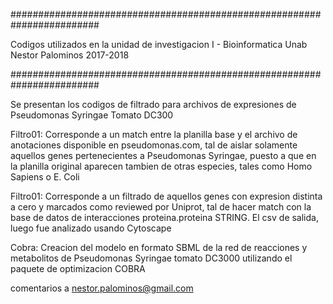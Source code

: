 ########################################################################

Codigos utilizados en la unidad de investigacion I - Bioinformatica Unab
Nestor Palominos 2017-2018

########################################################################

Se presentan los codigos de filtrado para archivos de expresiones de Pseudomonas Syringae Tomato DC300

Filtro01: Corresponde a un match entre la planilla base y el archivo de anotaciones disponible en pseudomonas.com, tal de aislar solamente aquellos genes pertenecientes a Pseudomonas Syringae, puesto a que en la planilla original aparecen tambien de otras especies, tales como Homo Sapiens o E. Coli

Filtro01: Corresponde a un filtrado de aquellos genes con expresion distinta a cero y marcados como reviewed por Uniprot, tal de hacer match con la base de datos de interacciones proteina.proteina STRING. El csv de salida, luego fue analizado usando Cytoscape

Cobra: Creacion del modelo en formato SBML de la red de reacciones y metabolitos de Pseudomonas Syringae tomato DC3000 utilizando el paquete de optimizacion COBRA

comentarios a nestor.palominos@gmail.com
